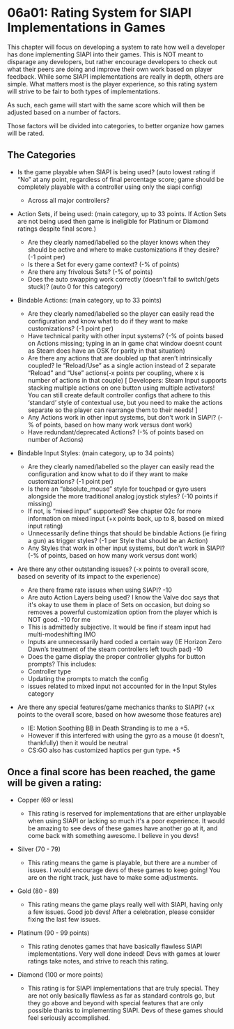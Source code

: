 # 06a01: Rating System for SIAPI Implementations in Games

This chapter will focus on developing a system to rate how well a developer has done implementing SIAPI into their games. This is NOT meant to disparage any developers, but rather encourage developers to check out what their peers are doing and improve their own work based on player feedback. While some SIAPI implementations are really in depth, others are simple. What matters most is the player experience, so this rating system will strive to be fair to both types of implementations.

As such, each game will start with the same score which will then be adjusted based on a number of factors.

Those factors will be divided into categories, to better organize how games will be rated.

## The Categories

* Is the game playable when SIAPI is being used? (auto lowest rating if “No” at any point, regardless of final percentage score; game should be completely playable with a controller using only the siapi config)
  * Across all major controllers?

* Action Sets, if being used: (main category, up to 33 points. If Action Sets are not being used then game is ineligible for Platinum or Diamond ratings despite final score.)
  * Are they clearly named/labelled so the player knows when they should be active and where to make customizations if they desire? (-1 point per)
  * Is there a Set for every game context? (-% of points)
  * Are there any frivolous Sets? (-% of points)
  * Does the auto swapping work correctly (doesn't fail to switch/gets stuck)? (auto 0 for this category)

* Bindable Actions: (main category, up to 33 points)
  * Are they clearly named/labelled so the player can easily read the configuration and know what to do if they want to make customizations? (-1 point per)
  * Have technical parity with other input systems? (-% of points based on Actions missing; typing in an in game chat window doesnt count as Steam does have an OSK for parity in that situation)
  * Are there any actions that are doubled up that aren’t intrinsically coupled? Ie “Reload/Use” as a single action instead of 2 separate “Reload” and “Use” actions(-x points per coupling, where x is number of actions in that couple)
[ Developers: Steam Input supports stacking multiple actions on one button using multiple activators! You can still create default controller configs that adhere to this ‘standard’ style of contextual use, but you need to make the actions separate so the player can rearrange them to their needs! ]
  * Any Actions work in other input systems, but don't work in SIAPI? (-% of points, based on how many work versus dont work)
  * Have redundant/deprecated Actions? (-% of points based on number of Actions)

* Bindable Input Styles: (main category, up to 34 points)
  * Are they clearly named/labelled so the player can easily read the configuration and know what to do if they want to make customizations? (-1 point per)
  * Is there an “absolute_mouse” style for touchpad or gyro users alongside the more traditional analog joystick styles? (-10 points if missing)
   * If not, is “mixed input” supported? See chapter 02c for more information on mixed input (+x points back, up to 8, based on mixed input rating)
  * Unnecessarily define things that should be bindable Actions (ie firing a gun) as trigger styles? (-1 per Style that should be an Action)
  * Any Styles that work in other input systems, but don't work in SIAPI? (-% of points, based on how many work versus dont work)

* Are there any other outstanding issues? (-x points to overall score, based on severity of its impact to the experience)
  * Are there frame rate issues when using SIAPI? -10
  * Are auto Action Layers being used? I know the Valve doc says that it's okay to use them in place of Sets on occasion, but doing so removes a powerful customization option from the player which is NOT good. -10 for me
   * This is admittedly subjective. It would be fine if steam input had multi-modeshifting IMO
  * Inputs are unnecessarily hard coded a certain way (IE Horizon Zero Dawn’s treatment of the steam controllers left touch pad) -10
  * Does the game display the proper controller glyphs for button prompts? This includes:
   * Controller type
   * Updating the prompts to match the config
   * issues related to mixed input not accounted for in the Input Styles category

* Are there any special features/game mechanics thanks to SIAPI? (+x points to the overall score, based on how awesome those features are)
  * IE: Motion Soothing BB in Death Stranding is to me a +5.
   * However if this interfered with using the gyro as a mouse (it doesn't, thankfully) then it would be neutral
  * CS:GO also has customized haptics per gun type. +5

## Once a final score has been reached, the game will be given a rating:

* Copper (69 or less)
  * This rating is reserved for implementations that are either unplayable when using SIAPI or lacking so much it's a poor experience. It would be amazing to see devs of these games have another go at it, and come back with something awesome. I believe in you devs!

* Silver (70 - 79)
  * This rating means the game is playable, but there are a number of issues. I would encourage devs of these games to keep going! You are on the right track, just have to make some adjustments.

* Gold (80 - 89)
  * This rating means the game plays really well with SIAPI, having only a few issues. Good job devs! After a celebration, please consider fixing the last few issues.

* Platinum (90 - 99 points)
  * This rating denotes games that have basically flawless SIAPI implementations. Very well done indeed! Devs with games at lower ratings take notes, and strive to reach this rating.

* Diamond (100 or more points)
  * This rating is for SIAPI implementations that are truly special. They are not only basically flawless as far as standard controls go, but they go above and beyond with special features that are only possible thanks to implementing SIAPI. Devs of these games should feel seriously accomplished.
